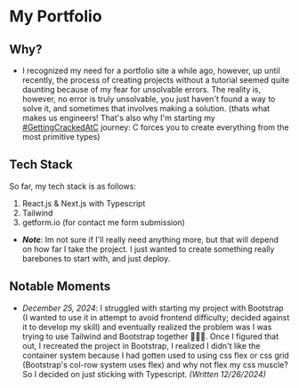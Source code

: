 # My Portfolio

## Why?

-   I recognized my need for a portfolio site a while ago, however, up until recently, the process of creating projects without a tutorial seemed quite daunting because of my fear for unsolvable errors. The reality is, however, no error is truly unsolvable, you just haven't found a way to solve it, and sometimes that involves making a solution. (thats what makes us engineers! That's also why I'm starting my [#GettingCrackedAtC]("https://github.com/izzyzs/Learning_C_2.0") journey: C forces you to create everything from the most primitive types)

## Tech Stack

So far, my tech stack is as follows:

1. React.js & Next.js with Typescript
2. Tailwind
3. getform.io (for contact me form submission)

-   **_Note_**: Im not sure if I'll really need anything more, but that will depend on how far I take the project. I just wanted to create something really barebones to start with, and just deploy.

## Notable Moments

-   _December 25, 2024_: I struggled with starting my project with Bootstrap (I wanted to use it in attempt to avoid frontend difficulty; decided against it to develop my skill) and eventually realized the problem was I was trying to use Tailwind and Bootstrap together 🤦🏾‍♂️. Once I figured that out, I recreated the project in Bootstrap, I realized I didn't like the container system because I had gotten used to using css flex or css grid (Bootstrap's col-row system uses flex) and why not flex my css muscle? So I decided on just sticking with Typescript. _(Written 12/26/2024)_
